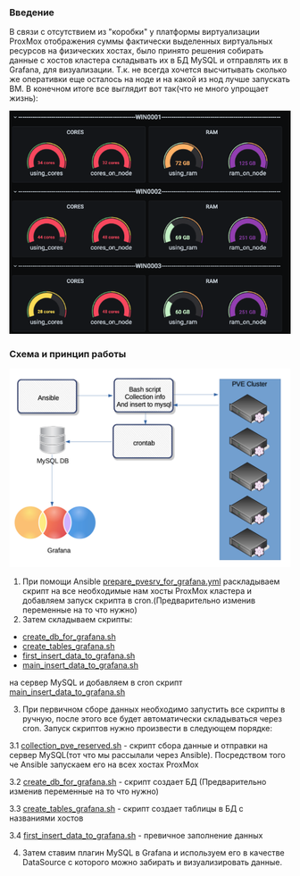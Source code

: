 ### Введение
В связи с отсутствием из "коробки" у платформы виртуализации ProxMox отображения суммы фактически выделенных виртуальных ресурсов на физических хостах, было принято решения собирать данные с хостов кластера складывать их в БД MySQL и отправлять их в Grafana, для визуализации. Т.к. не всегда хочется высчитывать сколько же оперативки еще осталось на ноде и на какой из нод лучше запускать ВМ. В конечном итоге все выглядит вот так(что не много упрощает жизнь):

![grafana_final](docs/grafana.png)

### Схема и принцип работы
![main_scheme](docs/grafana_collect_kvm.png)
1. При помощи Ansible [prepare_pvesrv_for_grafana.yml](playbooks/prepare_pvesrv_for_grafana.yml) раскладываем скрипт на все необходимые нам хосты ProxMox кластера и добавляем запуск скрипта в cron.(Предварительно изменив переменные на то что нужно)
2. Затем складываем скрипты:
* [create_db_for_grafana.sh](scripts/create_db_for_grafana.sh)
* [create_tables_grafana.sh](scripts/create_tables_grafana.sh)
* [first_insert_data_to_grafana.sh](scripts/first_insert_data_to_grafana.sh)
* [main_insert_data_to_grafana.sh](scripts/main_insert_data_to_grafana.sh)

 на сервер MySQL и добавляем в cron скрипт [main_insert_data_to_grafana.sh](scripts/main_insert_data_to_grafana.sh)

3. При первичном сборе данных необходимо запустить все скрипты в ручную, после этого все будет автоматически складываться через cron. Запуск скриптов нужно произвести в следующем порядке:  

 3.1 [collection_pve_reserved.sh](scripts/collection_pve_reserved.sh) - скрипт сбора данные и отправки на сервер MySQL(тот что мы рассылали через Ansible). Посредством того че Ansible запускаем его на всех хостах ProxMox

 3.2 [create_db_for_grafana.sh](scripts/create_db_for_gragana.sh) - скрипт создает БД (Предварительно изменив переменные на то что нужно)

 3.3  [create_tables_grafana.sh](scripts/create_tables_grafana.sh) - скрипт создает таблицы в БД с названиями хостов

 3.4  [first_insert_data_to_grafana.sh](scripts/first_insert_data_to_grafana.sh) - превичное заполнение данных

4. Затем ставим плагин MySQL в Grafana и используем его в качестве DataSource с которого можно забирать и визуализировать данные. 
